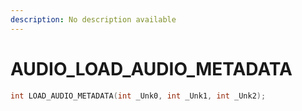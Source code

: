 ```yaml
---
description: No description available 
---
```


# AUDIO\_LOAD_AUDIO_METADATA

```cpp
int LOAD_AUDIO_METADATA(int _Unk0, int _Unk1, int _Unk2);
```